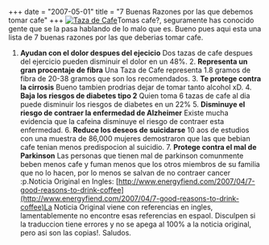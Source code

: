+++
date = "2007-05-01"
title = "7 Buenas Razones por las que debemos tomar cafe"
+++
 [![Taza de Cafe](http://diegomichel.org/wp-content/uploads/2007/05/cafe_taza.jpg)](http://diegomichel.org/wp-content/uploads/2007/05/cafe_taza.jpg "Taza de Cafe")Tomas cafe?, seguramente has conocido gente que se la pasa hablando de lo malo que es. Bueno pues aqui esta una lista de 7 buenas razones por las que deberias tomar cafe.
1. **Ayudan con el dolor despues del ejecicio**
Dos tazas de cafe despues del ejercicio pueden disminuir el dolor en un 48%. 2. **Representa un gran procentaje de fibra**
Una Taza de Cafe representa 1.8 gramos de fibra de 20-38 gramos que son los recomendados. 3. **Te protege contra la cirrosis**
Bueno tambien prodrias dejar de tomar tanto alcohol xD. 4. **Baja los riesgos de diabetes tipo 2**
Quien toma 6 tazas de cafe al dia puede disminuir los riesgos de diabetes en un 22% 5. **Disminuye el riesgo de contraer la enfermedad de Alzheimer**
Existe mucha evidencia que la cafeina disminuye el riesgo de contraer esta enfermedad. 6. **Reduce los deseos de suicidarse**
10 aos de estudios con una muestra de 86,000 mujeres demostraron que las que bebian cafe tenian menos predispocion al suicidio. 7. **Protege contra el mal de Parkinson**
Las personas que tienen mal de parkinson comunmente beben menos cafe y fuman menos que los otros miembros de su familia que no lo hacen, por lo menos se salvan de no contraer cancer :p.Noticia Original en Ingles: [http://www.energyfiend.com/2007/04/7-good-reasons-to-drink-coffee](http://www.energyfiend.com/2007/04/7-good-reasons-to-drink-coffee)La Noticia Original viene con referencias en ingles, lamentablemente no encontre esas referencias en espaol. Disculpen si la traduccion tiene errores y no se apega al 100% a la noticia original, pero asi son las copias!. Saludos.
